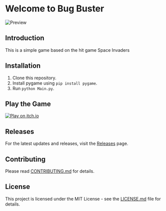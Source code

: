 # Welcome to Bug Buster
![Preview](https://i.imgur.com/xOakABg.gif](https://img.itch.zone/aW1hZ2UvMjQ1ODk5My8xNDU4MzMwOS5naWY=/347x500/qKBwaJ.gif))
## Introduction
This is a simple game based on the hit game Space Invaders

## Installation
1. Clone this repository.
2. Install pygame using `pip install pygame`.
3. Run `python Main.py`.

## Play the Game
[![Play on itch.io](https://i.imgur.com/dD97spb.png)](https://cptz.itch.io/bug-buster)

## Releases
For the latest updates and releases, visit the [Releases](https://github.com/CptZee/bug-buster/releases) page.

## Contributing
Please read [CONTRIBUTING.md](CONTRIBUTING.md) for details.

## License
This project is licensed under the MIT License - see the [LICENSE.md](LICENSE.md) file for details.
